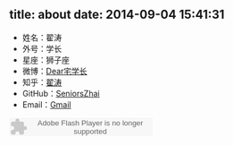 title: about
date: 2014-09-04 15:41:31
---

- 姓名：翟涛
- 外号：学长
- 星座：狮子座
- 微博：[Dear宅学长](http://weibo.com/2292032577)
- 知乎：[翟涛](http://www.zhihu.com/people/zhai-tao)
- GitHub：[SeniorsZhai](https://github.com/seniorzhai)
- Email：[Gmail](developer.zhaitao@gmail.com)

<embed src="http://www.xiami.com/widget/0_1773340641/singlePlayer.swf" type="application/x-shockwave-flash" width="257" height="33" wmode="transparent"></embed>